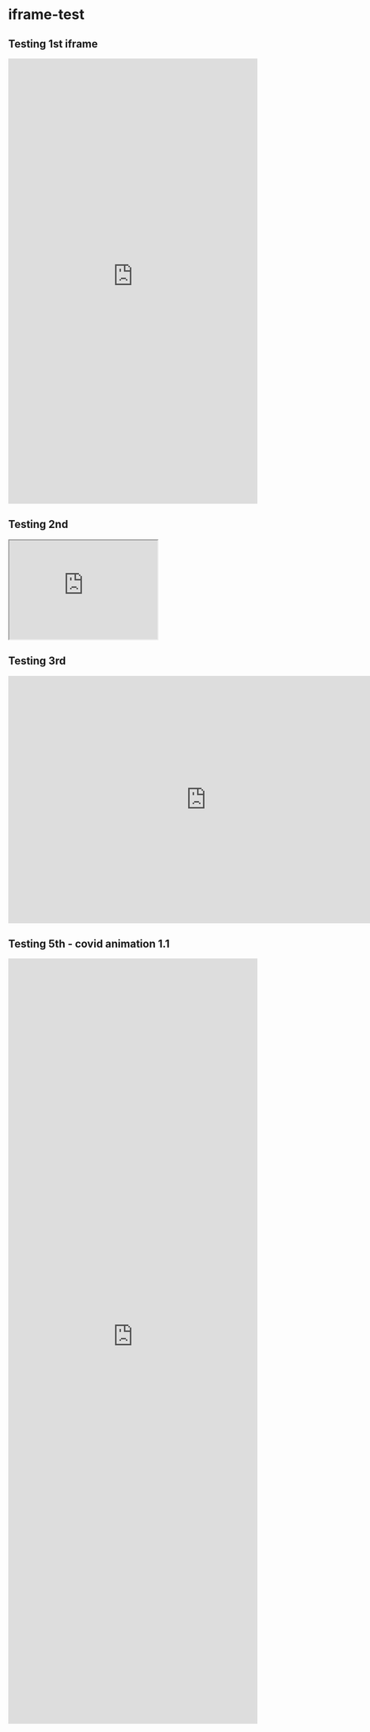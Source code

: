 # iframe-test

## Testing 1st iframe
<iframe src="https://alejandrokennedy.github.io/dams-superfunds-draft/" name="alextest" scrolling="Yes" height="900" width="100%" style="border: none;"></iframe>

## Testing 2nd
<iframe id="inlineFrameExample"
    title="Inline Frame Example"
    width="300"
    height="200"
    src="https://www.openstreetmap.org/export/embed.html?bbox=-0.004017949104309083%2C51.47612752641776%2C0.00030577182769775396%2C51.478569861898606&layer=mapnik">
</iframe>

## Testing 3rd
<iframe src="https://alejandrokennedy.github.io/dams-superfunds-draft/"
    width="800"
    height="500"
    frameborder="0">
  </iframe>

<!-- ## Testing 4th - covid animation 1.0
<iframe src="https://alejandrokennedy.github.io/covid-animation/"
    width="800"
    height="1547"
    frameborder="0">
  </iframe> -->

## Testing 5th - covid animation 1.1
<iframe src="https://alejandrokennedy.github.io/covid-animation/" class="sm-test"
style="width: 100%; height: 1547px; border: 0px solid #ccc;"></iframe>
